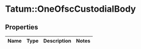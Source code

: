 # Tatum::OneOfscCustodialBody

## Properties
Name | Type | Description | Notes
------------ | ------------- | ------------- | -------------

